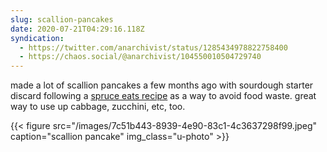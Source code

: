 ```yaml
---
slug: scallion-pancakes
date: 2020-07-21T04:29:16.118Z
syndication:
  - https://twitter.com/anarchivist/status/1285434978822758400
  - https://chaos.social/@anarchivist/104550010504729740
---
```

made a lot of scallion pancakes a few months ago with sourdough starter discard following a [spruce eats recipe](https://www.thespruceeats.com/sourdough-starter-scallion-pancake-4842994) as a way to avoid food waste. great way to use up cabbage, zucchini, etc, too.

{{< figure src="/images/7c51b443-8939-4e90-83c1-4c3637298f99.jpeg" caption="scallion pancake" img_class="u-photo" >}}
